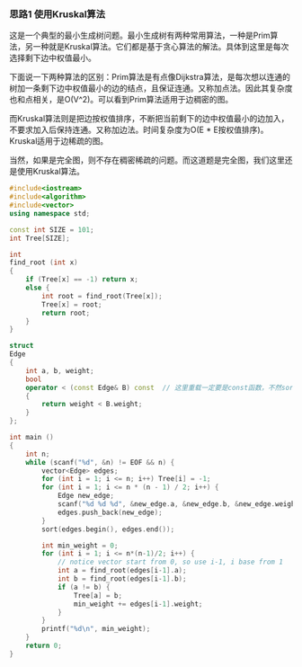 ### 思路1 使用Kruskal算法

这是一个典型的最小生成树问题。最小生成树有两种常用算法，一种是Prim算法，另一种就是Kruskal算法。它们都是基于贪心算法的解法。具体到这里是每次选择剩下边中权值最小。

下面说一下两种算法的区别：Prim算法是有点像Dijkstra算法，是每次想以连通的树加一条剩下边中权值最小的边的结点，且保证连通。又称加点法。因此其复杂度也和点相关，是O(V^2)。可以看到Prim算法适用于边稠密的图。

而Kruskal算法则是把边按权值排序，不断把当前剩下的边中权值最小的边加入，不要求加入后保持连通。又称加边法。时间复杂度为O(E * E按权值排序)。Kruskal适用于边稀疏的图。

当然，如果是完全图，则不存在稠密稀疏的问题。而这道题是完全图，我们这里还是使用Kruskal算法。

```cpp
#include<iostream>
#include<algorithm>
#include<vector>
using namespace std;

const int SIZE = 101;
int Tree[SIZE];

int
find_root (int x)
{
    if (Tree[x] == -1) return x;
    else {
        int root = find_root(Tree[x]);
        Tree[x] = root;
        return root;
    }
}

struct
Edge
{
    int a, b, weight;
    bool
    operator < (const Edge& B) const  // 这里重载一定要是const函数，不然sort时报错
    {
        return weight < B.weight;
    }
};

int main ()
{
    int n;
    while (scanf("%d", &n) != EOF && n) {
        vector<Edge> edges;
        for (int i = 1; i <= n; i++) Tree[i] = -1;
        for (int i = 1; i <= n * (n - 1) / 2; i++) {
            Edge new_edge;
            scanf("%d %d %d", &new_edge.a, &new_edge.b, &new_edge.weight);
            edges.push_back(new_edge);
        }
        sort(edges.begin(), edges.end());

        int min_weight = 0;
        for (int i = 1; i <= n*(n-1)/2; i++) {
            // notice vector start from 0, so use i-1, i base from 1
            int a = find_root(edges[i-1].a);
            int b = find_root(edges[i-1].b);
            if (a != b) {
                Tree[a] = b;
                min_weight += edges[i-1].weight;
            }
        }
        printf("%d\n", min_weight);
    }
    return 0;
}
```
